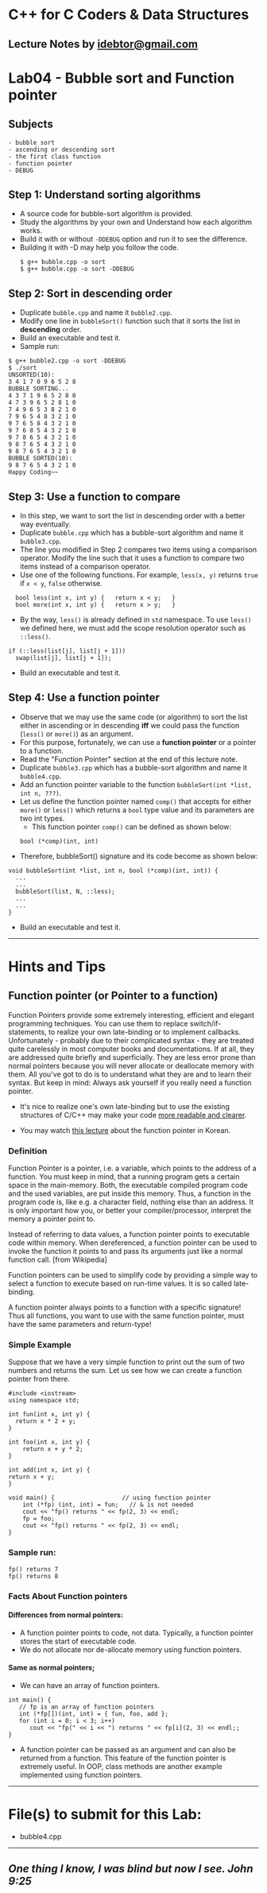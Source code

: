 # C++ for C Coders & Data Structures
Lecture Notes by idebtor@gmail.com
-------------------
# Lab04 - Bubble sort and Function pointer
## Subjects
    - bubble sort
    - ascending or descending sort
    - the first class function
    - function pointer
    - DEBUG

## Step 1: Understand sorting algorithms
  - A source code for bubble-sort algorithm is provided.
  - Study the algorithms by your own and Understand how each algorithm works.
  - Build it with or without `-DDEBUG` option and run it to see the difference.
  - Building it with -D may help you follow the code.
    ```
    $ g++ bubble.cpp -o sort
    $ g++ bubble.cpp -o sort -DDEBUG
    ```

## Step 2: Sort in descending order
  - Duplicate `bubble.cpp` and name it `bubble2.cpp`.
  - Modify one line in `bubbleSort()` function such that it sorts the list in __descending__ order.
  - Build an executable and test it.
  - Sample run:
  ```
  $ g++ bubble2.cpp -o sort -DDEBUG
  $ ./sort
  UNSORTED(10):
  3 4 1 7 0 9 6 5 2 8
  BUBBLE SORTING...
  4 3 7 1 9 6 5 2 8 0
  4 7 3 9 6 5 2 8 1 0
  7 4 9 6 5 3 8 2 1 0
  7 9 6 5 4 8 3 2 1 0
  9 7 6 5 8 4 3 2 1 0
  9 7 6 8 5 4 3 2 1 0
  9 7 8 6 5 4 3 2 1 0
  9 8 7 6 5 4 3 2 1 0
  9 8 7 6 5 4 3 2 1 0
  BUBBLE SORTED(10):
  9 8 7 6 5 4 3 2 1 0
  Happy Coding~~
  ```

## Step 3: Use a function to compare
  - In this step, we want to sort the list in descending order with a better way eventually.
  - Duplicate `bubble.cpp` which has a bubble-sort algorithm and name it `bubble3.cpp`.
  - The line you modified in Step 2 compares two items using a comparison operator. Modify the line such that it uses a function to compare two items instead of a comparison operator.
  - Use one of the following functions. For example, `less(x, y)` returns `true` if `x < y`, `false` otherwise.

  ```
    bool less(int x, int y) {   return x < y;   }
    bool more(int x, int y) {   return x > y;   }
  ```

  - By the way, `less()` is already defined in `std` namespace. To use `less()` we defined here, we must add the scope resolution operator such as `::less()`.

  ```
  if (::less(list[j], list[j + 1]))
    swap(list[j], list[j + 1]);
  ```
  - Build an executable and test it.

## Step 4: Use a function pointer
  - Observe that we may use the same code (or algorithm) to sort the list either in ascending or in descending __iff__ we could pass the function (`less()` or `more()`) as an argument.
  - For this purpose, fortunately, we can use a __function pointer__ or a pointer to a function.
  - Read the "Function Pointer" section at the end of this lecture note.
  - Duplicate `bubble3.cpp` which has a bubble-sort algorithm and name it `bubble4.cpp`.
  - Add an function pointer variable to the function `bubbleSort(int *list, int n, ???)`.
  - Let us define the function pointer named `comp()` that accepts for either `more()` or `less()` which returns a `bool` type value and its parameters are two int types.
      - This function pointer `comp()` can be defined as shown below:
      ```
      bool (*comp)(int, int)
      ```
  - Therefore, bubbleSort() signature and its code become as shown below:

  ```
  void bubbleSort(int *list, int n, bool (*comp)(int, int)) {
    ...
    ...
    bubbleSort(list, N, ::less);
    ...
    ...
  }
  ```
  - Build an executable and test it.

------------------------------------------
# Hints and Tips
## Function pointer (or Pointer to a function)
Function Pointers provide some extremely interesting, efficient and elegant programming techniques. You can use them to replace switch/if-statements, to realize your own late-binding or to implement callbacks. Unfortunately - probably due to their complicated syntax - they are treated quite carelessly in most computer books and documentations. If at all, they are addressed quite briefly and superficially. They are less error prone than normal pointers because you will never allocate or deallocate memory with them. All you've got to do is to understand what they are and to learn their syntax. But keep in mind: Always ask yourself if you really need a function pointer.

- It's nice to realize one's own late-binding but to use the existing structures of C/C++ may make your code [more readable and clearer](http://www.newty.de/fpt/intro.html#why).

- You may watch [this lecture]( https://dojang.io/mod/page/view.php?id=592) about the function pointer in Korean.

### Definition
Function Pointer is a pointer, i.e. a variable, which points to the address of a function. You must keep in mind, that a running program gets a certain space in the main-memory. Both, the executable compiled program code and the used variables, are put inside this memory. Thus, a function in the program code is, like e.g. a character field, nothing else than an address. It is only important how you, or better your compiler/processor, interpret the memory a pointer point to.

Instead of referring to data values, a function pointer points to executable code within memory. When dereferenced, a function pointer can be used to invoke the function it points to and pass its arguments just like a normal function call.  [from Wikipedia]

Function pointers can be used to simplify code by providing a simple way to select a function to execute based on run-time values. It is so called late-binding.

A function pointer always points to a function with a specific signature! Thus all functions, you want to use with the same function pointer, must have the same parameters and return-type!

### Simple Example
Suppose that we have a very simple function to print out the sum of two numbers and returns the sum. Let us see how we can create a function pointer from there.

```
#include <iostream>
using namespace std;

int fun(int x, int y) {  		
  return x * 2 + y;
}

int foo(int x, int y) {
	return x + y * 2;
}

int add(int x, int y) {
return x + y;
}

void main() {                   // using function pointer
	int (*fp) (int, int) = fun;   // & is not needed
	cout << "fp() returns " << fp(2, 3) << endl;
	fp = foo;
	cout << "fp() returns " << fp(2, 3) << endl;		
}
```

### Sample run:
```
fp() returns 7
fp() returns 8
```
### Facts About Function pointers

#### Differences from normal pointers:
  - A function pointer points to code, not data. Typically, a function pointer stores the start of executable code.
  - We do not allocate nor de-allocate memory using function pointers.

#### Same as normal pointers;
  - We can have an array of function pointers.

  ```
  int main() {
     // fp is an array of function pointers
  	 int (*fp[])(int, int) = { fun, foo, add };
  	 for (int i = 0; i < 3; i++)
  		cout << "fp(" << i << ") returns " << fp[i](2, 3) << endl;;
  }
  ```
  - A function pointer can be passed as an argument and can also be returned from a function.  This feature of the function pointer is extremely useful.  In OOP, class methods are another example implemented using function pointers.
-------------------------------------
# File(s) to submit for this Lab:
  - bubble4.cpp
----------------------------
_One thing I know, I was blind but now I see. John 9:25_
----------------------------
